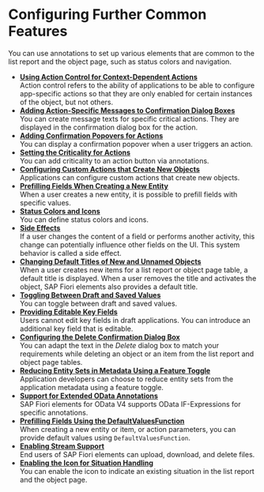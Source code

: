<!-- loioa4d3c46175b34ac095245167dd2b787f -->

# Configuring Further Common Features

You can use annotations to set up various elements that are common to the list report and the object page, such as status colors and navigation.

-   **[Using Action Control for Context-Dependent Actions](using-action-control-for-context-dependent-actions-5b0b686.md "Action control refers to the ability of applications to be able to configure app-specific actions so that they are only enabled for
		certain instances of the object, but not others.")**  
Action control refers to the ability of applications to be able to configure app-specific actions so that they are only enabled for certain instances of the object, but not others.
-   **[Adding Action-Specific Messages to Confirmation Dialog Boxes](adding-action-specific-messages-to-confirmation-dialog-boxes-f5a04c7.md "You can create message texts for specific critical actions. They are displayed in the
		confirmation dialog box for the action.")**  
You can create message texts for specific critical actions. They are displayed in the confirmation dialog box for the action.
-   **[Adding Confirmation Popovers for Actions](adding-confirmation-popovers-for-actions-87130de.md "You can display a confirmation popover when a user triggers an action.")**  
You can display a confirmation popover when a user triggers an action.
-   **[Setting the Criticality for Actions](setting-the-criticality-for-actions-12f2ba2.md "You can add criticality to an action button via annotations.")**  
You can add criticality to an action button via annotations.
-   **[Configuring Custom Actions that Create New Objects](configuring-custom-actions-that-create-new-objects-8cd6877.md "Applications can configure custom actions that create new objects.")**  
Applications can configure custom actions that create new objects.
-   **[Prefilling Fields When Creating a New Entity](prefilling-fields-when-creating-a-new-entity-11ff444.md "When a user creates a new entity, it is possible to prefill fields with specific
		values.")**  
When a user creates a new entity, it is possible to prefill fields with specific values.
-   **[Status Colors and Icons](status-colors-and-icons-1641180.md "You can define status colors and icons.")**  
You can define status colors and icons.
-   **[Side Effects](side-effects-18b17bd.md "If a user changes the content of a field or performs another activity, this change can
		potentially influence other fields on the UI. This system behavior is called a side
		effect.")**  
If a user changes the content of a field or performs another activity, this change can potentially influence other fields on the UI. This system behavior is called a side effect.
-   **[Changing Default Titles of New and Unnamed Objects](changing-default-titles-of-new-and-unnamed-objects-63946c0.md "
		When a user creates new items for a list report or object page table, a
		default title is displayed. When a user removes the title and activates the object, SAP Fiori elements also provides a default
		title.")**  
 When a user creates new items for a list report or object page table, a default title is displayed. When a user removes the title and activates the object, SAP Fiori elements also provides a default title.
-   **[Toggling Between Draft and Saved Values](toggling-between-draft-and-saved-values-fd3950a.md "You can toggle between draft and saved values.")**  
You can toggle between draft and saved values.
-   **[Providing Editable Key Fields](providing-editable-key-fields-85188a8.md "Users cannot edit key fields in draft applications. You can introduce an additional key
		field that is editable.")**  
Users cannot edit key fields in draft applications. You can introduce an additional key field that is editable.
-   **[Configuring the Delete Confirmation Dialog Box](configuring-the-delete-confirmation-dialog-box-84e4f89.md "You can adapt the text in the Delete dialog box to match your requirements while deleting an object or an item from
		the list report and object page tables.")**  
You can adapt the text in the *Delete* dialog box to match your requirements while deleting an object or an item from the list report and object page tables.
-   **[Reducing Entity Sets in Metadata Using a Feature Toggle](reducing-entity-sets-in-metadata-using-a-feature-toggle-8dca634.md "Application developers can choose to reduce entity sets from the application metadata
		using a feature toggle. ")**  
Application developers can choose to reduce entity sets from the application metadata using a feature toggle.
-   **[Support for Extended OData Annotations](support-for-extended-odata-annotations-0e7b890.md "SAP Fiori elements for OData
                            V4 supports OData IF-Expressions for specific
		annotations.")**  
SAP Fiori elements for OData V4 supports OData IF-Expressions for specific annotations.
-   **[Prefilling Fields Using the DefaultValuesFunction](prefilling-fields-using-the-defaultvaluesfunction-5ada91c.md "When creating a new entity or item, or action parameters, you can provide default values using
		DefaultValuesFunction.")**  
When creating a new entity or item, or action parameters, you can provide default values using `DefaultValuesFunction`.
-   **[Enabling Stream Support](enabling-stream-support-b236d32.md "End users of SAP Fiori elements can upload, download, and delete
		files.")**  
End users of SAP Fiori elements can upload, download, and delete files.
-   **[Enabling the Icon for Situation Handling](enabling-the-icon-for-situation-handling-fe4b901.md "You can enable the icon to indicate an existing situation in the list report and the object page.")**  
You can enable the icon to indicate an existing situation in the list report and the object page.

